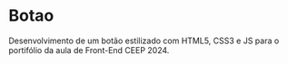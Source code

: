 # Botao
Desenvolvimento de um botão estilizado com HTML5, CSS3 e JS para o portifólio da aula de Front-End CEEP 2024.
